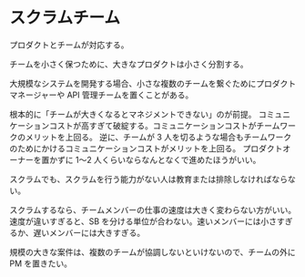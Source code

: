 # スクラムチーム

プロダクトとチームが対応する。

チームを小さく保つために、大きなプロダクトは小さく分割する。

大規模なシステムを開発する場合、小さな複数のチームを繋ぐためにプロダクトマネージャーや API 管理チームを置くことがある。

根本的に「チームが大きくなるとマネジメントできない」のが前提。
コミュニケーションコストが高すぎて破綻する。コミュニケーションコストがチームワークのメリットを上回る。
逆に、チームが 3 人を切るような場合もチームワークのためにかけるコミュニケーションコストがメリットを上回る。
プロダクトオーナーを置かずに 1〜2 人くらいならなんとなくで進めたほうがいい。

スクラムでも、スクラムを行う能力がない人は教育または排除しなければならない。

スクラムするなら、チームメンバーの仕事の速度は大きく変わらない方がいい。
速度が違いすぎると、SB を分ける単位が合わない。速いメンバーには小さすぎるか、遅いメンバーには大きすぎる。

規模の大きな案件は、複数のチームが協調しないといけないので、チームの外に PM を置きたい。
